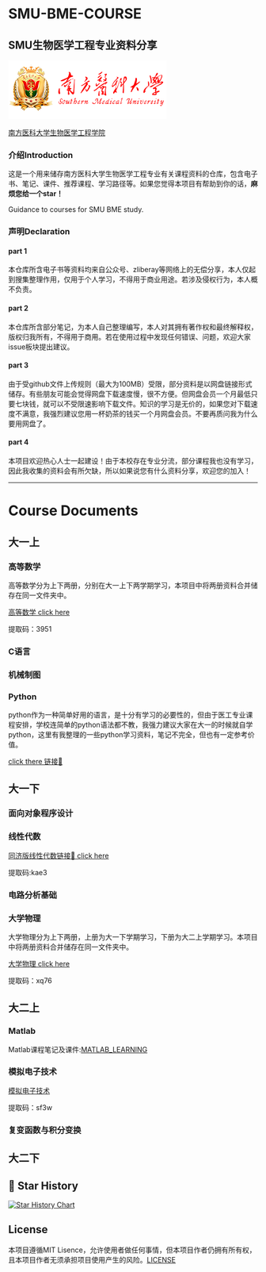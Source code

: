 # SMU-BME-COURSE

## SMU生物医学工程专业资料分享

![Southern Medical University](nfyk-logo.png)

[南方医科大学生物医学工程学院](https://portal.smu.edu.cn/swyxgcxy/)

### 介绍Introduction

这是一个用来储存南方医科大学生物医学工程专业有关课程资料的仓库，包含电子书、笔记、课件、推荐课程、学习路径等。如果您觉得本项目有帮助到你的话，**麻烦您给一个star！**

Guidance to courses for SMU BME study.

### 声明Declaration

#### part 1

本仓库所含电子书等资料均来自公众号、zliberay等网络上的无偿分享，本人仅起到搜集整理作用，仅用于个人学习，不得用于商业用途。若涉及侵权行为，本人概不负责。

#### part 2

本仓库所含部分笔记，为本人自己整理编写，本人对其拥有著作权和最终解释权，版权归我所有，不得用于商用。若在使用过程中发现任何错误、问题，欢迎大家issue板块提出建议。

#### part 3

由于受github文件上传规则（最大为100MB）受限，部分资料是以网盘链接形式储存。有些朋友可能会觉得网盘下载速度慢，很不方便。但网盘会员一个月最低只要七块钱，就可以不受限速影响下载文件。知识的学习是无价的，如果您对下载速度不满意，我强烈建议您用一杯奶茶的钱买一个月网盘会员。不要再质问我为什么要用网盘了。

#### part 4

本项目欢迎热心人士一起建设！由于本校存在专业分流，部分课程我也没有学习，因此我收集的资料会有所欠缺，所以如果说您有什么资料分享，欢迎您的加入！

---

# Course Documents 

## 大一上

### 高等数学

高等数学分为上下两册，分别在大一上下两学期学习，本项目中将两册资料合并储存在同一文件夹中。

[高等数学 click here](https://pan.baidu.com/s/1PFGhBupIIyqKDh6yBOiDJg?pwd=3951)

提取码：3951

### C语言

### 机械制图

### Python

python作为一种简单好用的语言，是十分有学习的必要性的，但由于医工专业课程安排，学校连简单的python语法都不教，我强力建议大家在大一的时候就自学python，这里有我整理的一些python学习资料，笔记不完全，但也有一定参考价值。

[click there 链接🔗](https://github.com/pluckypioneer/MY_PYTHON_STUDY_NOTE)

## 大一下

### 面向对象程序设计

### 线性代数

[同济版线性代数链接🔗 click here](https://pan.baidu.com/s/1zA7lVFfMkb_M4q0w3D693Q?pwd=kae3)

提取码:kae3


### 电路分析基础

### 大学物理

大学物理分为上下两册，上册为大一下学期学习，下册为大二上学期学习。本项目中将两册资料合并储存在同一文件夹中。

[大学物理 click here](https://pan.baidu.com/s/1fo-Zlf2GtNXyrd6mSn1ODA?pwd=xq76)

提取码：xq76

### 

## 大二上

### Matlab

Matlab课程笔记及课件:[MATLAB_LEARNING](https://github.com/pluckypioneer/Matlab_Learning)

### 模拟电子技术

[模拟电子技术](https://pan.baidu.com/s/1wRRwrB92QL3AwmdYtZR51g?pwd=sf3w)

提取码：sf3w

### 复变函数与积分变换

## 大二下

## 💖 Star History

[![Star History Chart](https://api.star-history.com/svg?repos=pluckypioneer/SMU-BME-COURSE&type=Date)](https://www.star-history.com/#pluckypioneer/SMU-BME-COURSE&Date)

## License
本项目遵循MIT Lisence，允许使用者做任何事情，但本项目作者仍拥有所有权，且本项目作者无须承担项目使用产生的风险。[LICENSE](https://github.com/pluckypioneer/SMU-BME-COURSE/blob/main/LICENSE)
